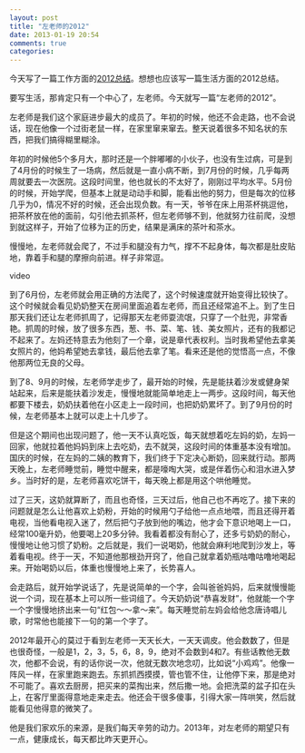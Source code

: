 ```yaml
---
layout: post
title: "左老师的2012"
date: 2013-01-19 20:54
comments: true
categories: 
---
```


今天写了一篇工作方面的[2012总结](/tech/blog/2013/01/19/2012/)。想想也应该写一篇生活方面的2012总结。

要写生活，那肯定只有一个中心了，左老师。今天就写一篇“左老师的2012”。

左老师是我们这个家庭进步最大的成员了。年初的时候，他还不会走路，也不会说话，现在他像一个过街老鼠一样，在家里窜来窜去。整天说着很多不知名状的东西，把我们搞得糊里糊涂。

年初的时候他5个多月大，那时还是一个胖嘟嘟的小伙子，也没有生过病，可是到了4月份的时候生了一场病，然后就是一直小病不断，到7月份的时候，几乎每两周就要去一次医院。这段时间里，他也就长的不太好了，刚刚过平均水平。5月份的时候，开始学爬，但基本上就是动动手和脚，能看出他的努力，但是每次的位移几乎为0，情况不好的时候，还会出现负数。有一天，爷爷在床上用茶杯挑逗他，把茶杯放在他的面前，勾引他去抓茶杯，但左老师够不到，他就努力往前爬，没想到就这样子，开始了位移为正的历史，结果是满床的茶叶和茶水。

慢慢地，左老师就会爬了，不过手和腿没有力气，撑不不起身体，每次都是肚皮贴地，靠着手和腿的摩擦向前进。样子非常逗。

video

<!-- more -->

到了6月份，左老师就会用正确的方法爬了，这个时候速度就开始变得比较快了。这个时候就会看见奶奶整天在房间里面追着左老师，而且还经常追不上。到了生日那天我们还让左老师抓周了，记得那天左老师耍流氓，只穿了一个肚兜，非常香艳。抓周的时候，放了很多东西，葱、书、菜、笔、钱、美女照片，还有的我都记不起来了。左妈还特意去为他刻了一个章，说是章代表权利。当时我希望他去拿美女照片的，他妈希望她去拿钱，最后他去拿了笔。看来还是他的觉悟高一点，不像他那两位无良的父母。

到了8、9月的时候，左老师学走步了，最开始的时候，先是能扶着沙发或健身架站起来，后来是能扶着沙发走，慢慢地就能简单地走上一两步。这段时间，每天他都要下楼去，奶奶扶着他在小区走上一段时间，也把奶奶累坏了。到了9月份的时候，左老师基本上就可以走上十几步了。

但是这个期间也出现问题了，他一天不认真吃饭，每天就想着吃左妈的奶，左妈一回家，他就拉着他妈妈到床上去吃奶，去不就哭，这段时间的体重基本没有增加。国庆的时候，在左妈的二姨的教育下，我们终于下定决心断奶，回来就行动。那两天晚上，左老师睡觉前，睡觉中醒来，都是嚎啕大哭，或是伴着伤心和泪水进入梦乡。当时好的是，左老师喜欢吃饼干，每天晚上都是用这个哄他睡觉。

过了三天，这奶就算断了，而且也奇怪，三天过后，他自己也不再吃了。接下来的问题就是怎么让他喜欢上奶粉，开始的时候用勺子给他一点点地喂，而且还得开着电视，当他看电视入迷了，然后把勺子放到他的嘴边，他才会下意识地喝上一口，经常100毫升奶，他要喝上20多分钟。我看着都没有耐心了，还多亏奶奶的耐心，慢慢地让他习惯了奶粉。之后就是，我们一说喝奶，他就会麻利地爬到沙发上，等着看电视。终于一天，不知道他那根劲开窍了，他自己就拿着奶瓶咕噜咕噜地喝起来。开始喝奶以后，体重也慢慢地上来了，长势喜人。

会走路后，就开始学说话了，先是说简单的一个字，会叫爸爸妈妈，后来就慢慢能说一个词，现在基本上可以所一些词组了。今天奶奶说“恭喜发财”，他就能一个字一个字慢慢地挤出来一句“红包～～拿～来”。每天睡觉前左妈会给他念唐诗唱儿歌，时常他也能接下一句的第一个字了。


2012年最开心的莫过于看到左老师一天天长大，一天天调皮。他会数数了，但是也很奇怪，一般是1，2，3，5，6，8，9，绝对不会数到4和7。有些话教他无数次，他都不会说，有的话你说一次，他就无数次地念叨，比如说“小鸡鸡”。他像一阵风一样，在家里跑来跑去。东抓抓西摸摸，管也管不住，让他停下来，那是绝对不可能了。喜欢去厨房，把买来的菜掏出来，然后撒一地。会把洗菜的盆子扣在头上，在客厅里面得意地走来走去。他还会干很多傻事，引得大家一阵哄笑，然后就能看见他得意的微笑了。

他是我们家欢乐的来源，是我们每天辛劳的动力。2013年，对左老师的期望只有一点，健康成长，每天都比昨天更开心。


